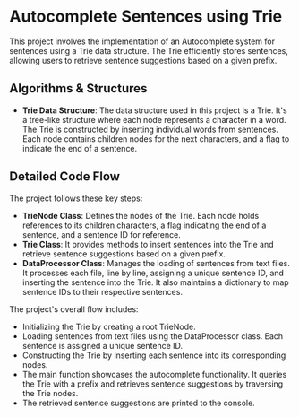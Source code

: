 # Autocomplete Sentences using Trie

This project involves the implementation of an Autocomplete system for sentences using a Trie data structure. The Trie efficiently stores sentences, allowing users to retrieve sentence suggestions based on a given prefix.
## Algorithms & Structures

- **Trie Data Structure**: The data structure used in this project is a Trie. It's a tree-like structure where each node represents a character in a word. The Trie is constructed by inserting individual words from sentences. Each node contains children nodes for the next characters, and a flag to indicate the end of a sentence. 

## Detailed Code Flow 

The project follows these key steps:
- **TrieNode Class**: Defines the nodes of the Trie. Each node holds references to its children characters, a flag indicating the end of a sentence, and a sentence ID for reference.
- **Trie Class**:  It provides methods to insert sentences into the Trie and retrieve sentence suggestions based on a given prefix.
- **DataProcessor Class**:  Manages the loading of sentences from text files. It processes each file, line by line, assigning a unique sentence ID, and inserting the sentence into the Trie. It also maintains a dictionary to map sentence IDs to their respective sentences.

The project's overall flow includes:

- Initializing the Trie by creating a root TrieNode.
- Loading sentences from text files using the DataProcessor class. Each sentence is assigned a unique sentence ID.
- Constructing the Trie by inserting each sentence into its corresponding nodes.
- The main function showcases the autocomplete functionality. It queries the Trie with a prefix and retrieves sentence suggestions by traversing the Trie nodes.
- The retrieved sentence suggestions are printed to the console.
